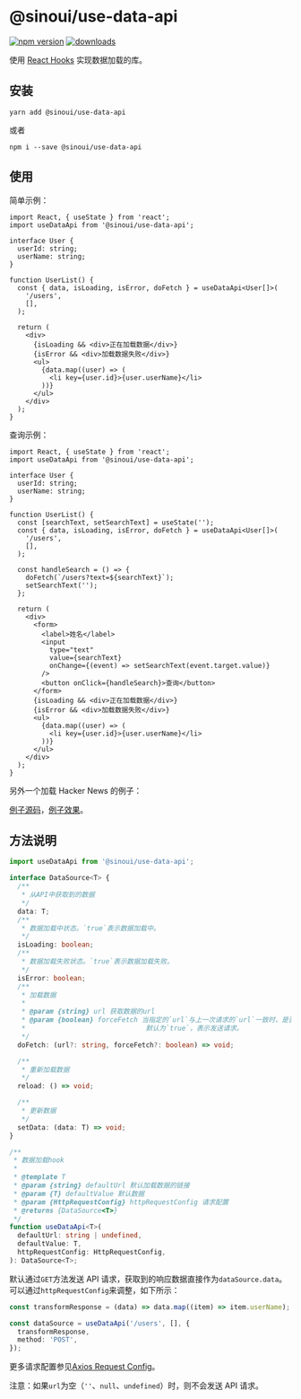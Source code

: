# @sinoui/use-data-api

[![npm version](https://img.shields.io/npm/v/@sinoui/use-data-api)](https://www.npmjs.com/package/@sinoui/use-data-api)
[![downloads](https://img.shields.io/npm/dm/@sinoui/use-data-api)](https://www.npmjs.com/package/@sinoui/use-data-api)

使用 [React Hooks](https://zh-hans.reactjs.org/docs/hooks-intro.html) 实现数据加载的库。

## 安装

```shell
yarn add @sinoui/use-data-api
```

或者

```shell
npm i --save @sinoui/use-data-api
```

## 使用

简单示例：

```tsx
import React, { useState } from 'react';
import useDataApi from '@sinoui/use-data-api';

interface User {
  userId: string;
  userName: string;
}

function UserList() {
  const { data, isLoading, isError, doFetch } = useDataApi<User[]>(
    '/users',
    [],
  );

  return (
    <div>
      {isLoading && <div>正在加载数据</div>}
      {isError && <div>加载数据失败</div>}
      <ul>
        {data.map((user) => (
          <li key={user.id}>{user.userName}</li>
        ))}
      </ul>
    </div>
  );
}
```

查询示例：

```tsx
import React, { useState } from 'react';
import useDataApi from '@sinoui/use-data-api';

interface User {
  userId: string;
  userName: string;
}

function UserList() {
  const [searchText, setSearchText] = useState('');
  const { data, isLoading, isError, doFetch } = useDataApi<User[]>(
    '/users',
    [],
  );

  const handleSearch = () => {
    doFetch(`/users?text=${searchText}`);
    setSearchText('');
  };

  return (
    <div>
      <form>
        <label>姓名</label>
        <input
          type="text"
          value={searchText}
          onChange={(event) => setSearchText(event.target.value)}
        />
        <button onClick={handleSearch}>查询</button>
      </form>
      {isLoading && <div>正在加载数据</div>}
      {isError && <div>加载数据失败</div>}
      <ul>
        {data.map((user) => (
          <li key={user.id}>{user.userName}</li>
        ))}
      </ul>
    </div>
  );
}
```

另外一个加载 Hacker News 的例子：

[例子源码](https://github.com/sinoui/use-data-api-example)，[例子效果](https://sinoui.github.io/use-data-api-example/)。

## 方法说明

```ts
import useDataApi from '@sinoui/use-data-api';

interface DataSource<T> {
  /**
   * 从API中获取到的数据
   */
  data: T;
  /**
   * 数据加载中状态。`true`表示数据加载中。
   */
  isLoading: boolean;
  /**
   * 数据加载失败状态。`true`表示数据加载失败。
   */
  isError: boolean;
  /**
   * 加载数据
   *
   * @param {string} url 获取数据的url
   * @param {boolean} forceFetch 当指定的`url`与上一次请求的`url`一致时，是否发送API请求。
   *                              默认为`true`，表示发送请求。
   */
  doFetch: (url?: string, forceFetch?: boolean) => void;

  /**
   * 重新加载数据
   */
  reload: () => void;

  /**
   * 更新数据
   */
  setData: (data: T) => void;
}

/**
 * 数据加载hook
 *
 * @template T
 * @param {string} defaultUrl 默认加载数据的链接
 * @param {T} defaultValue 默认数据
 * @param {HttpRequestConfig} httpRequestConfig 请求配置
 * @returns {DataSource<T>}
 */
function useDataApi<T>(
  defaultUrl: string | undefined,
  defaultValue: T,
  httpRequestConfig: HttpRequestConfig,
): DataSource<T>;
```

默认通过`GET`方法发送 API 请求，获取到的响应数据直接作为`dataSource.data`。可以通过`httpRequestConfig`来调整，如下所示：

```ts
const transformResponse = (data) => data.map((item) => item.userName); // 将人员信息列表转换成人名列表

const dataSource = useDataApi('/users', [], {
  transformResponse,
  method: 'POST',
});
```

更多请求配置参见[Axios Request Config](https://github.com/axios/axios#request-config)。

注意：如果`url`为空（`''`、`null`、`undefined`）时，则不会发送 API 请求。
